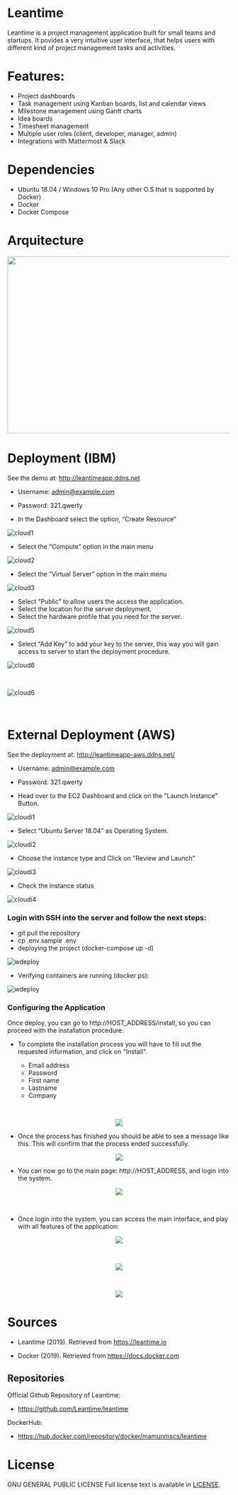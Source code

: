 

# Leantime

Leantime is a project management application built for small  teams and startups. 
It povides a very intuitive user interface, that helps users with different kind of project management tasks and activities.


# Features: #


* Project dashboards
* Task management using Kanban boards, list and calendar views
* Milestone management using Gantt charts
* Idea boards  
* Timesheet management
* Multiple user roles (client, developer, manager, admin)
* Integrations with Mattermost & Slack

# Dependencies #

- Ubuntu 18.04 / Windows 10 Pro (Any other O.S  that is supported by Docker)
- Docker
- Docker Compose


# Arquitecture #

<p align="center">
  <img width="700" height="400" src="https://i.ibb.co/2MNDXRg/Arquitecture.png">
</p>


# Deployment (IBM)

  See the demo at: http://leantimeapp.ddns.net 
 - Username: admin@example.com
 - Password: 321.qwerty


- In the Dashboard select the option, “Create Resource”

![cloud1](https://i.ibb.co/kH1vdzh/1.png)

- Select the “Compute” option in the main menu

![cloud2](https://i.ibb.co/4gJLV78/2.png)

- Select the “Virtual Server” option in the main menu

![cloud3](https://i.ibb.co/7gD4pWD/3.png)

- Select “Public” to allow  users the access the application.
- Select the  location for the server deployment. 
- Select the hardware profile that you need for the server.

![cloud5](https://i.ibb.co/S3sNFrc/4.png)

- Select “Add Key” to add your key to the server, this way you will gain access to server to start the deployment procedure.

![cloud6](https://i.ibb.co/RHh28g4/5.png)

&nbsp;

![cloud6](https://i.ibb.co/yXpSrzp/6.png)

&nbsp;


# External Deployment (AWS)

See the deployment at: http://leantimeapp-aws.ddns.net/
- Username: admin@example.com
- Password: 321.qwerty

- Head over to the EC2 Dashboard and click on the "Launch Instance" Button.

![cloudi1](https://i.ibb.co/7G8fRqf/1.png)

- Select "Ubuntu Server 18.04" as Operating System.

![cloudi2](https://i.ibb.co/L5xZNwD/2.png)


- Choose the instance type and Click on "Review and Launch"

![cloudi3](https://i.ibb.co/dgpFYR9/3.png)


- Check the instance status

![cloudi4](https://i.ibb.co/ctkH1zD/4.png)



### Login with SSH into the server and follow the next steps:


- git pull the repository
- cp .env.sample .env
- deploying the project (docker-compose up -d)

![wdeploy](https://i.ibb.co/dmdF335/deploy-2.png)

- Verifying containers are running (docker ps):

![wdeploy](https://i.ibb.co/gmBtSRR/deploy-3.png)



### Configuring the Application ###


Once deploy, you can go to http://HOST_ADDRESS/install, so you can proceed with the installation procedure:


- To complete the installation process you will have to fill out the requested information, and click on "Install".

	- Email address
	- Password
	- First name
	- Lastname
	- Company 

&nbsp;

<p align="center"><img src="https://i.ibb.co/hV1hvM0/install-1.png"></p>

- Once the process has finished you should be able to see a message like this.
  This will confirm that the process ended successfully. 

<p align="center"><img src="https://i.ibb.co/gVd1bHn/install-2.png"></p>


- You can now go to the main page: http://HOST_ADDRESS, and login into the system.

<p align="center"><img src="https://i.ibb.co/HHtgKKg/install-3.png"></p>
&nbsp;

- Once login into the system, you can access the main interface, and play with 
  all features of the application:

<p align="center"><img src="https://i.ibb.co/26THkq1/app1.png"></p>
&nbsp;

<p align="center"><img src="https://i.ibb.co/s69KCSm/app2.png"></p>
&nbsp;


<p align="center"><img src="https://i.ibb.co/YWWpT5X/welcome.png"></p>



# Sources

  - Leantime (2019). Retrieved from https://leantime.io
  
  - Docker (2019). Retrieved from https://docs.docker.com


## Repositories

  Official Github Repository of Leantime:

  - https://github.com/Leantime/leantime
  
   DockerHub:

  - https://hub.docker.com/repository/docker/mamunmscs/leantime


# License

  GNU GENERAL PUBLIC LICENSE
  Full license text is available in [LICENSE](LICENSE).



